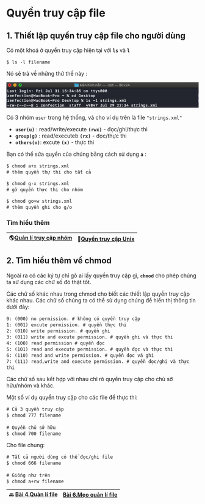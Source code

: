 # Quyền truy cập file

## 1. Thiết lập quyền truy cập file cho người dùng

Có một khoá ở quyền truy cập hiện tại với **`ls`** và **`l`**

```shell
$ ls -l filename
```

Nó sẽ trả về những thứ thế này : 

![Ảnh chụp Màn hình 2020-07-31 lúc 15.35.49.png](https://raw.githubusercontent.com/Zenfection/Image/master/2020/07/31-15-35-53-A%CC%89nh%20chu%CC%A3p%20Ma%CC%80n%20hi%CC%80nh%202020-07-31%20lu%CC%81c%2015.35.49.png)

Có 3 nhóm `user` trong hệ thống, và cho ví dụ trên là file `"strings.xml"`

- **`user(u)`** : read/write/execute **`(rwx)`** - đọc/ghi/thực thi
- **`group(g)`** : read/executeb **`(rx)`** - đọc/thực thi
- **`others(o)`**: excute **`(x)`** - thực thi

Bạn có thể sửa quyền của chúng bằng cách sử dụng **`a`** :

```shell
$ chmod a+x strings.xml
# thêm quyền thự thi cho tất cả
```

```shell
$ chmod g-x strings.xml
# gỡ quyền thực thi cho nhóm
```

```shell
$ chmod go+w strings.xml
# thêm quyền ghi cho g/o
```

### Tìm hiểu thêm

| 🌎[Quản lí truy cập nhóm](http://www.yolinux.com/TUTORIALS/LinuxTutorialManagingGroups.html) | 📱[Quyền truy cập Unix](https://drawings.jvns.ca/permissions/) |
| -------------------------------------------------------------------------------------------- | -------------------------------------------------------------- |

## 2. Tìm hiểu thêm về chmod

Ngoài ra có các ký tự chỉ gõ ai lấy quyền truy cập gì, **`chmod`** cho phép chúng ta sử dụng các chữ số đó thật tốt.

Các chữ số khác nhau trong chmod cho biết các thiết lập quyền truy cập khác nhau. Các chữ số chúng ta có thể sử dụng chúng để hiển thị thông tin dưới đây:

```shell
0: (000) no permission. # không có quyền truy cập
1: (001) excute permission. # quyền thực thi
2: (010) write permission. # quyền ghi
3: (011) write and excute permission. # quyền ghi và thực thi
4: (100) read permission # quyền đọc
5: (101) read and execute permission. # quyền đọc và thực thi
6: (110) read and write permission. # quyền đọc và ghi 
7: (111) read,write and execute permission. # quyền đọc/ghi và thực thi
```

Các chữ số sau kết hợp với nhau chỉ rõ quyền truy cập cho chủ sỡ hữu/nhóm và khác.

Một số ví dụ quyền truy cập cho các file để thực thi:

```shell
# Cả 3 quyền truy cập
$ chmod 777 filename

# Quyền chủ sở hữu
$ chmod 700 filename
```

Cho file chung: 

```shell
# Tất cả người dùng có thể đọc/ghi file
$ chmod 666 filename

# Giống như trên
$ chmod a+rw filename
```

| 🔙 [Bài 4.Quản lí file](https://github.com/Zenfection/Linux-for-babies/blob/master/Người%20dùng%20và%20quản%20lí%20file/4.Quản%20lí%20file.md) | [Bài 6.Mẹo quản lí file](https://github.com/Zenfection/Linux-for-babies/blob/master/Người%20dùng%20và%20quản%20lí%20file/6.Mẹo%20quản%20lí%20file.md) |
| ---------------------------------------------------------------------------------------------------------------------------------------------- | ----------------------------------------------------------------------------------------------------------------------------------------------------- |
